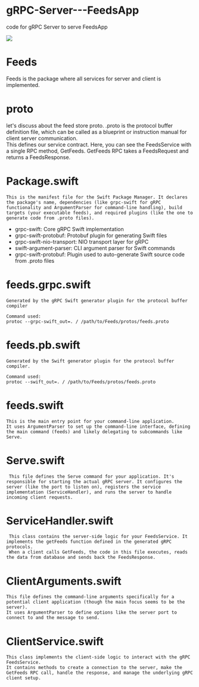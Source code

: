 # gRPC-Server---FeedsApp

code for gRPC Server to serve FeedsApp

<p>
<img src="https://github.com/ArshwinDenuevLal/gRPC-Server---FeedsApp/blob/main/Feeds/FeedsServerProcessFlowDiagram.png?raw=true"></p>

#  Feeds

Feeds is the package where all services for server and client is implemented.

# proto

let's discuss about the feed store proto.
.proto is the protocol buffer definition file, which can be called as a blueprint or instruction manual for client server communication.  
This defines our service contract. Here, you can see the FeedsService with a single RPC method, GetFeeds. 
GetFeeds RPC takes a FeedsRequest and returns a FeedsResponse.


# Package.swift

    This is the manifest file for the Swift Package Manager. It declares the package's name, dependencies (like grpc-swift for gRPC functionality and ArgumentParser for command-line handling), build targets (your executable feeds), and required plugins (like the one to generate code from .proto files).

  - grpc-swift: Core gRPC Swift implementation
  - grpc-swift-protobuf: Protobuf plugin for generating Swift files
  - grpc-swift-nio-transport: NIO transport layer for gRPC
  - swift-argument-parser: CLI argument parser for Swift commands
  - grpc-swift-protobuf: Plugin used to auto-generate Swift source code from .proto files



# feeds.grpc.swift
    Generated by the gRPC Swift generator plugin for the protocol buffer compiler
    
    Command used:
    protoc --grpc-swift_out=. / /path/to/Feeds/protos/feeds.proto



# feeds.pb.swift
    Generated by the Swift generator plugin for the protocol buffer compiler.
    
    Command used:
    protoc --swift_out=. / /path/to/Feeds/protos/feeds.proto



# feeds.swift

    This is the main entry point for your command-line application. 
    It uses ArgumentParser to set up the command-line interface, defining the main command (feeds) and likely delegating to subcommands like Serve.


# Serve.swift

     This file defines the Serve command for your application. It's responsible for starting the actual gRPC server. It configures the server (like the port to listen on), registers the service implementation (ServiceHandler), and runs the server to handle incoming client requests.


# ServiceHandler.swift

     This class contains the server-side logic for your FeedsService. It implements the getFeeds function defined in the generated gRPC protocols. 
     When a client calls GetFeeds, the code in this file executes, reads the data from database and sends back the FeedsResponse.


# ClientArguments.swift 
    This file defines the command-line arguments specifically for a potential client application (though the main focus seems to be the server). 
    It uses ArgumentParser to define options like the server port to connect to and the message to send.



# ClientService.swift 
    This class implements the client-side logic to interact with the gRPC FeedsService. 
    It contains methods to create a connection to the server, make the GetFeeds RPC call, handle the response, and manage the underlying gRPC client setup.
